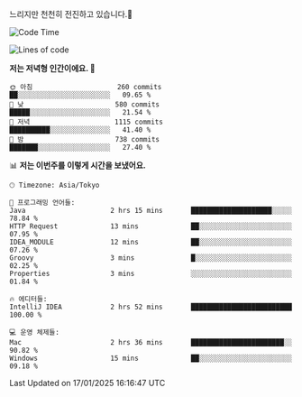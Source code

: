 느리지만 천천히 전진하고 있습니다.🐢

<!--START_SECTION:waka-->
![Code Time](http://img.shields.io/badge/Code%20Time-1%2C515%20hrs%2056%20mins-blue)

![Lines of code](https://img.shields.io/badge/%EC%A0%80%EB%8A%94%20%EC%97%AC%ED%83%9C%EA%B9%8C%EC%A7%80%20-916.3%20thousand%20%EC%A4%84%EC%9D%98%20%EC%BD%94%EB%93%9C%EB%A5%BC%20%EC%9E%91%EC%84%B1%ED%96%88%EC%96%B4%EC%9A%94.-blue)

**저는 저녁형 인간이에요. 🦉** 

```text
🌞 아침                     260 commits         ██░░░░░░░░░░░░░░░░░░░░░░░   09.65 % 
🌆 낮　                     580 commits         █████░░░░░░░░░░░░░░░░░░░░   21.54 % 
🌃 저녁                     1115 commits        ██████████░░░░░░░░░░░░░░░   41.40 % 
🌙 밤　                     738 commits         ███████░░░░░░░░░░░░░░░░░░   27.40 % 
```


📊 **저는 이번주를 이렇게 시간을 보냈어요.** 

```text
🕑︎ Timezone: Asia/Tokyo

💬 프로그래밍 언어들: 
Java                     2 hrs 15 mins       ████████████████████░░░░░   78.84 % 
HTTP Request             13 mins             ██░░░░░░░░░░░░░░░░░░░░░░░   07.95 % 
IDEA_MODULE              12 mins             ██░░░░░░░░░░░░░░░░░░░░░░░   07.26 % 
Groovy                   3 mins              █░░░░░░░░░░░░░░░░░░░░░░░░   02.25 % 
Properties               3 mins              ░░░░░░░░░░░░░░░░░░░░░░░░░   01.84 % 

🔥 에디터들: 
IntelliJ IDEA            2 hrs 52 mins       █████████████████████████   100.00 % 

💻 운영 체제들: 
Mac                      2 hrs 36 mins       ███████████████████████░░   90.82 % 
Windows                  15 mins             ██░░░░░░░░░░░░░░░░░░░░░░░   09.18 % 
```


 Last Updated on 17/01/2025 16:16:47 UTC
<!--END_SECTION:waka-->
